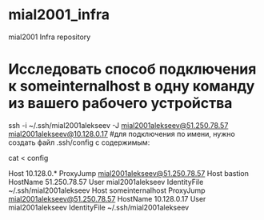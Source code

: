 # mial2001_infra
mial2001 Infra repository
# Исследовать способ подключения к someinternalhost в одну команду из вашего рабочего устройства
ssh -i ~/.ssh/mial2001alekseev -J mial2001alekseev@51.250.78.57 mial2001alekseev@10.128.0.17
#для подключения по имени, нужно создать файл .ssh/config с содержимым:

cat <<EOF> config

Host 10.128.0.*
    ProxyJump mial2001alekseev@51.250.78.57
Host bastion
     HostName 51.250.78.57
     User mial2001alekseev
     IdentityFile ~/.ssh/mial2001alekseev
Host someinternalhost
    ProxyJump mial2001alekseev@51.250.78.57
     HostName 10.128.0.17
     User mial2001alekseev
     IdentityFile ~/.ssh/mial2001alekseev
     